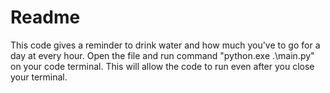 # Readme
This code gives a reminder to drink water and how much you've to go for a day at every hour.
Open the file and run command "python.exe .\main.py" on your code terminal. This will allow the code to run even after you close your terminal.
